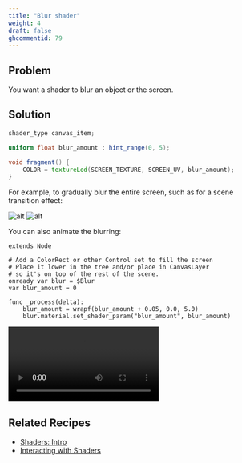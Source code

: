 ```yaml
---
title: "Blur shader"
weight: 4
draft: false
ghcommentid: 79
---
```


## Problem

You want a shader to blur an object or the screen.

## Solution

```glsl
shader_type canvas_item;

uniform float blur_amount : hint_range(0, 5);

void fragment() {
	COLOR = textureLod(SCREEN_TEXTURE, SCREEN_UV, blur_amount);
}
```

For example, to gradually blur the entire screen, such as for a scene transition effect:

![alt](/3.x/img/blur_shader1.png)
![alt](/3.x/img/blur_shader2.png)

You can also animate the blurring:

```gdscript
extends Node

# Add a ColorRect or other Control set to fill the screen
# Place it lower in the tree and/or place in CanvasLayer
# so it's on top of the rest of the scene.
onready var blur = $Blur
var blur_amount = 0

func _process(delta):
    blur_amount = wrapf(blur_amount + 0.05, 0.0, 5.0)
    blur.material.set_shader_param("blur_amount", blur_amount)
```

<video controls src='/3.x/img/blur_shader3.webm'></video>

## Related Recipes

- [Shaders: Intro](/3.x/shaders/intro/)
- [Interacting with Shaders](/3.x/shaders/interacting/)